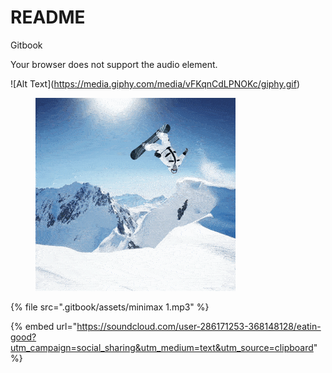 # README

Gitbook

Your browser does not support the audio element.

!\[Alt Text]\(https://media.giphy.com/media/vFKqnCdLPNOKc/giphy.gif)



<figure><img src=".gitbook/assets/9 kling.gif" alt=""><figcaption></figcaption></figure>



{% file src=".gitbook/assets/minimax 1.mp3" %}



{% embed url="https://soundcloud.com/user-286171253-368148128/eatin-good?utm_campaign=social_sharing&utm_medium=text&utm_source=clipboard" %}

